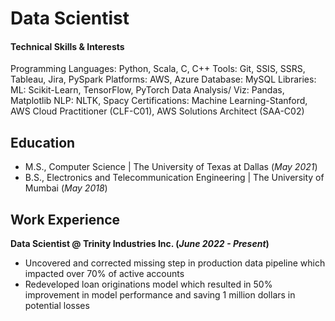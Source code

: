 # Data Scientist

#### Technical Skills & Interests
Programming Languages: Python, Scala, C, C++ Tools: Git, SSIS, SSRS, Tableau, Jira, PySpark Platforms: AWS, Azure Database: MySQL
Libraries: ML: Scikit-Learn, TensorFlow, PyTorch   Data Analysis/ Viz: Pandas, Matplotlib   NLP: NLTK, Spacy
Certifications: Machine Learning-Stanford, AWS Cloud Practitioner (CLF-C01), AWS Solutions Architect (SAA-C02)

## Education								       		
- M.S., Computer Science	| The University of Texas at Dallas (_May 2021_)	 			        		
- B.S., Electronics and Telecommunication Engineering | The University of Mumbai (_May 2018_)

## Work Experience
**Data Scientist @ Trinity Industries Inc. (_June 2022 - Present_)**
- Uncovered and corrected missing step in production data pipeline which impacted over 70% of active accounts
- Redeveloped loan originations model which resulted in 50% improvement in model performance and saving 1 million dollars in potential losses
